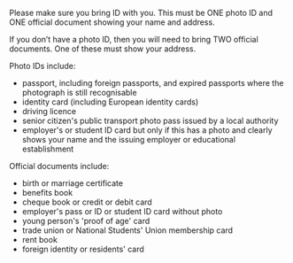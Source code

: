 Please make sure you bring ID with you. This must be ONE photo ID and ONE official document showing your name and
address.

If you don’t have a photo ID, then you will need to bring TWO official documents. One of these must show your address.

Photo IDs include:

* passport, including foreign passports, and expired passports where the photograph is still recognisable
* identity card (including European identity cards)
* driving licence
* senior citizen's public transport photo pass issued by a local authority
* employer's or student ID card but only if this has a photo and clearly shows your name and the issuing employer or educational establishment

Official documents include:  

* birth or marriage certificate
* benefits book
* cheque book or credit or debit card
* employer's pass or ID or student ID card without photo
* young person's 'proof of age' card
* trade union or National Students' Union membership card
* rent book
* foreign identity or residents' card